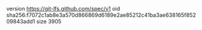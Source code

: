 version https://git-lfs.github.com/spec/v1
oid sha256:f7072c1ab8e3a570d866869d6189e2ae85212c41ba3ae638165f85209843add1
size 3905
